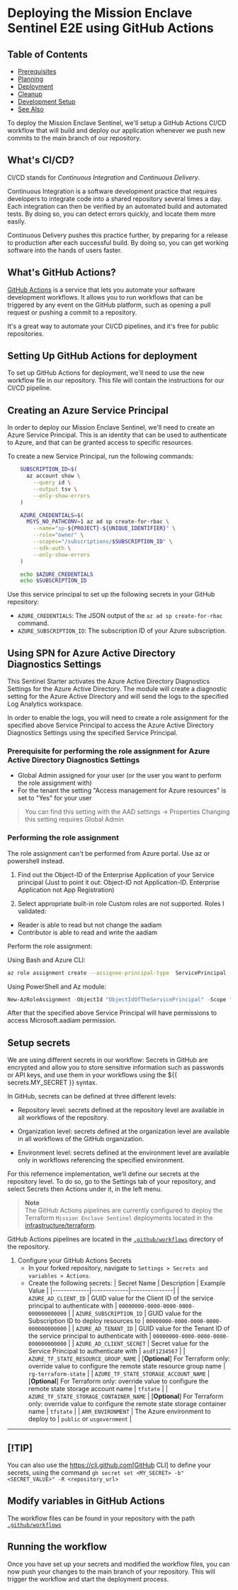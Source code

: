 # Deploying the Mission Enclave Sentinel E2E using GitHub Actions

## Table of Contents

- [Prerequisites](#prerequisites)  
- [Planning](#planning)  
- [Deployment](#deployment)  
- [Cleanup](#cleanup)  
- [Development Setup](#development-setup)  
- [See Also](#see-also)

To deploy the Mission Enclave Sentinel, we'll setup a GitHub Actions CI/CD workflow that will build and deploy our application whenever we push new commits to the main branch of our repository.

## What's CI/CD?

CI/CD stands for _Continuous Integration_ and _Continuous Delivery_.

Continuous Integration is a software development practice that requires developers to integrate code into a shared repository several times a day.
Each integration can then be verified by an automated build and automated tests.
By doing so, you can detect errors quickly, and locate them more easily.

Continuous Delivery pushes this practice further, by preparing for a release to production after each successful build.
By doing so, you can get working software into the hands of users faster.

## What's GitHub Actions?

[GitHub Actions](https://github.com/features/actions) is a service that lets you automate your software development workflows.
It allows you to run workflows that can be triggered by any event on the GitHub platform, such as opening a pull request or pushing a commit to a repository.

It's a great way to automate your CI/CD pipelines, and it's free for public repositories.

## Setting Up GitHub Actions for deployment

To set up GitHub Actions for deployment, we'll need to use the new workflow file in our repository.
This file will contain the instructions for our CI/CD pipeline.

## Creating an Azure Service Principal

In order to deploy our Mission Enclave Sentinel, we'll need to create an Azure Service Principal.
This is an identity that can be used to authenticate to Azure, and that can be granted access to specific resources.

To create a new Service Principal, run the following commands:

```bash
    SUBSCRIPTION_ID=$(
      az account show \
        --query id \
        --output tsv \
        --only-show-errors
    )

    AZURE_CREDENTIALS=$(
      MSYS_NO_PATHCONV=1 az ad sp create-for-rbac \
        --name="sp-${PROJECT}-${UNIQUE_IDENTIFIER}" \
        --role="owner" \
        --scopes="/subscriptions/$SUBSCRIPTION_ID" \
        --sdk-auth \
        --only-show-errors
    )

    echo $AZURE_CREDENTIALS
    echo $SUBSCRIPTION_ID     
```

Use this service principal to set up the following secrets in your GitHub repository:

- `AZURE_CREDENTIALS`: The JSON output of the `az ad sp create-for-rbac` command.
- `AZURE_SUBSCRIPTION_ID`: The subscription ID of your Azure subscription.

## Using SPN for Azure Active Directory Diagnostics Settings

 This Sentinel Starter activates the Azure Active Directory Diagnostics Settings for the Azure Active Directory. The module will create a diagnostic setting for the Azure Active Directory and will send the logs to the specified Log Analytics workspace.

 In order to enable the logs, you will need to create a role assignment for the specified above Service Principal to access the Azure Active Directory Diagnostics Settings using the specified Service Principal.

### Prerequisite for performing the role assignment for Azure Active Directory Diagnostics Settings

- Global Admin assigned for your user (or the user you want to perform the role assignment with)
- For the tenant the setting "Access management for Azure resources" is set to "Yes" for your user

> You can find this setting with the AAD settings -> Properties
> Changing this setting requires Global Admin

### Performing the role assignment

The role assignment can't be performed from Azure portal. Use az or powershell instead.

1. Find out the Object-ID of the Enterprise Application of your Service principal
(Just to point it out: Object-ID not Application-ID. Enterprise Application not App Registration)

2. Select appropriate built-in role
Custom roles are not supported.
Roles I validated:

- Reader is able to read but not change the aadiam
- Contributor is able to read and write the aadiam

Perform the role assignment:

Using Bash and Azure CLI:

```bash
az role assignment create --assignee-principal-type  ServicePrincipal --assignee-object-id <OBJECT_ID_ENTERPRISE_APP> --scope "/providers/Microsoft.aadiam" --role <ROLE_ID>
```

Using PowerShell and Az module:

```powershell
New-AzRoleAssignment -ObjectId "ObjectIdOfTheServicePrincipal" -Scope "/providers/Microsoft.aadiam" -RoleDefinitionName 'Contributor' -ObjectType 'ServicePrincipal'
```

After that the specified above Service Principal will have permissions to access Microsoft.aadiam permission.

## Setup secrets

We are using different secrets in our workflow: Secrets in GitHub are encrypted and allow you to store sensitive information such as passwords or API keys, and use them in your workflows using the ${{ secrets.MY_SECRET }} syntax.

In GitHub, secrets can be defined at three different levels:

- Repository level: secrets defined at the repository level are available in all workflows of the repository.

- Organization level: secrets defined at the organization level are available in all workflows of the GitHub organization.

- Environment level: secrets defined at the environment level are available only in workflows referencing the specified environment.

For this refernence implementation, we’ll define our secrets at the repository level. To do so, go to the Settings tab of your repository, and select Secrets then Actions under it, in the left menu.

> **Note**  
  The GitHub Actions pipelines are currently configured to deploy the Terraform `Mission Enclave Sentinel` deployments located in the [infrastructure/terraform](../infrastructure/terraform/).

GitHub Actions pipelines are located in the [`.github/workflows`](.github/workflows/) directory of the repository.

1. Configure your GitHub Actions Secrets
    - In your forked repository, navigate to `Settings > Secrets and variables > Actions`.
    - Create the following secrets:
      | Secret Name | Description | Example Value |
      |-------------|-------------|---------------|
      | `AZURE_AD_CLIENT_ID` | GUID value for the Client ID of the service principal to authenticate with | `00000000-0000-0000-0000-000000000000` |
      | `AZURE_SUBSCRIPTION_ID` | GUID value for the Subscription ID to deploy resources to | `00000000-0000-0000-0000-000000000000` |
      | `AZURE_AD_TENANT_ID` | GUID value for the Tenant ID of the service principal to authenticate with | `00000000-0000-0000-0000-000000000000` |
      | `AZURE_AD_CLIENT_SECRET` | Secret value for the Service Principal to authenticate with | `asdf1234567` |
      | `AZURE_TF_STATE_RESOURCE_GROUP_NAME` | [**Optional**] For Terraform only: override value to configure the remote state resource group name | `rg-terraform-state` |
      | `AZURE_TF_STATE_STORAGE_ACCOUNT_NAME` | [**Optional**] For Terraform only: override value to configure the remote state storage account name | `tfstate` |
      | `AZURE_TF_STATE_STORAGE_CONTAINER_NAME` | [**Optional**] For Terraform only: override value to configure the remote state storage container name | `tfstate` |
      | `ARM_ENVIRONMENT` | The Azure environment to deploy to | `public` or `usgovernment` |

---

## [!TIP]

You can also use the <https://cli.github.com[GitHub> CLI] to define your secrets, using the command `gh secret set <MY_SECRET> -b"<SECRET_VALUE>" -R <repository_url>`

## Modify variables in GitHub Actions

The workflow files can be found in your repository with the path [`.github/workflows`](../../../.github/workflows/)

## Running the workflow

Once you have set up your secrets and modified the workflow files, you can now push your changes to the main branch of your repository. This will trigger the workflow and start the deployment process.
